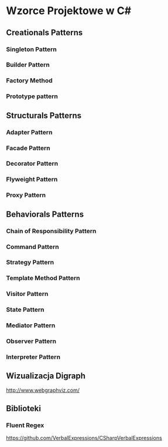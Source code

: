 # Wzorce Projektowe w C#
## Creationals Patterns
### Singleton Pattern
### Builder Pattern
### Factory Method
### Prototype pattern

## Structurals Patterns
### Adapter Pattern
### Facade Pattern
### Decorator Pattern
### Flyweight Pattern
### Proxy Pattern

## Behaviorals Patterns
### Chain of Responsibility Pattern
### Command Pattern
### Strategy Pattern
### Template Method Pattern
### Visitor Pattern
### State Pattern
### Mediator Pattern
### Observer Pattern
### Interpreter Pattern

## Wizualizacja Digraph
http://www.webgraphviz.com/

## Biblioteki
### Fluent Regex 
https://github.com/VerbalExpressions/CSharpVerbalExpressions

